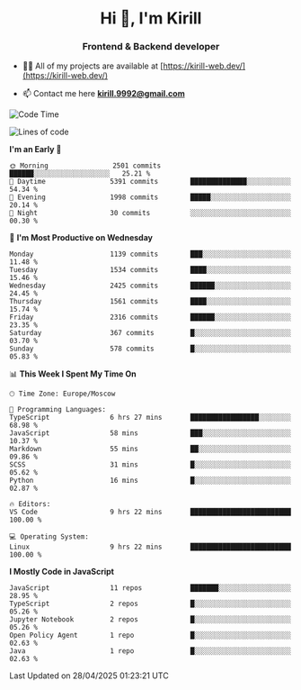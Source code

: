 <h1 align="center">Hi 👋, I'm Kirill</h1>
<h3 align="center">Frontend & Backend developer</h3>

- 👨‍💻 All of my projects are available at [https://kirill-web.dev/](https://kirill-web.dev/)

- 📫 Contact me here **kirill.9992@gmail.com**











<!--START_SECTION:waka-->
![Code Time](http://img.shields.io/badge/Code%20Time-2%2C228%20hrs%2028%20mins-blue)

![Lines of code](https://img.shields.io/badge/From%20Hello%20World%20I%27ve%20Written-5.6%20million%20lines%20of%20code-blue)

**I'm an Early 🐤** 

```text
🌞 Morning                2501 commits        ██████░░░░░░░░░░░░░░░░░░░   25.21 % 
🌆 Daytime                5391 commits        ██████████████░░░░░░░░░░░   54.34 % 
🌃 Evening                1998 commits        █████░░░░░░░░░░░░░░░░░░░░   20.14 % 
🌙 Night                  30 commits          ░░░░░░░░░░░░░░░░░░░░░░░░░   00.30 % 
```
📅 **I'm Most Productive on Wednesday** 

```text
Monday                   1139 commits        ███░░░░░░░░░░░░░░░░░░░░░░   11.48 % 
Tuesday                  1534 commits        ████░░░░░░░░░░░░░░░░░░░░░   15.46 % 
Wednesday                2425 commits        ██████░░░░░░░░░░░░░░░░░░░   24.45 % 
Thursday                 1561 commits        ████░░░░░░░░░░░░░░░░░░░░░   15.74 % 
Friday                   2316 commits        ██████░░░░░░░░░░░░░░░░░░░   23.35 % 
Saturday                 367 commits         █░░░░░░░░░░░░░░░░░░░░░░░░   03.70 % 
Sunday                   578 commits         █░░░░░░░░░░░░░░░░░░░░░░░░   05.83 % 
```


📊 **This Week I Spent My Time On** 

```text
🕑︎ Time Zone: Europe/Moscow

💬 Programming Languages: 
TypeScript               6 hrs 27 mins       █████████████████░░░░░░░░   68.98 % 
JavaScript               58 mins             ███░░░░░░░░░░░░░░░░░░░░░░   10.37 % 
Markdown                 55 mins             ██░░░░░░░░░░░░░░░░░░░░░░░   09.86 % 
SCSS                     31 mins             █░░░░░░░░░░░░░░░░░░░░░░░░   05.62 % 
Python                   16 mins             █░░░░░░░░░░░░░░░░░░░░░░░░   02.87 % 

🔥 Editors: 
VS Code                  9 hrs 22 mins       █████████████████████████   100.00 % 

💻 Operating System: 
Linux                    9 hrs 22 mins       █████████████████████████   100.00 % 
```

**I Mostly Code in JavaScript** 

```text
JavaScript               11 repos            ███████░░░░░░░░░░░░░░░░░░   28.95 % 
TypeScript               2 repos             █░░░░░░░░░░░░░░░░░░░░░░░░   05.26 % 
Jupyter Notebook         2 repos             █░░░░░░░░░░░░░░░░░░░░░░░░   05.26 % 
Open Policy Agent        1 repo              █░░░░░░░░░░░░░░░░░░░░░░░░   02.63 % 
Java                     1 repo              █░░░░░░░░░░░░░░░░░░░░░░░░   02.63 % 
```




 Last Updated on 28/04/2025 01:23:21 UTC
<!--END_SECTION:waka-->
